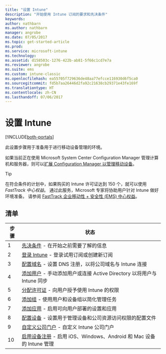```yaml
---
title: "设置 Intune"
description: "开始使用 Intune 订阅的要求和先决条件"
keywords: 
author: nathbarn
ms.author: nathbarn
manager: angrobe
ms.date: 07/05/2017
ms.topic: get-started-article
ms.prod: 
ms.service: microsoft-intune
ms.technology: 
ms.assetid: d158503c-1276-422b-ab81-5f66c1cd7e7a
ms.reviewer: angrobe
ms.suite: ems
ms.custom: intune-classic
ms.openlocfilehash: ea55705f729636de48aa77efcce116930d6f5ca0
ms.sourcegitcommit: fd5b7aa26446d2fa92c21638cb29371e43fe169f
ms.translationtype: HT
ms.contentlocale: zh-CN
ms.lasthandoff: 07/06/2017
---
```

# <a name="set-up-intune"></a>设置 Intune

[!INCLUDE[both-portals](./includes/note-for-both-portals.md)]

此设置步骤用于准备用于进行移动设备管理的环境。  

如果当前正在使用 Microsoft System Center Configuration Manager 管理计算机和服务器，则可以[扩展 Configuration Manager 以管理移动设备](https://docs.microsoft.com/sccm/mdm/understand/choose-between-standalone-intune-and-hybrid-mobile-device-management)。

>[!TIP]
>在符合条件的计划中，如果购买的 Intune 许可证达到 150 个，就可以使用 *FastTrack 中心权益*。 通过此服务，Microsoft 专家将协助用户针对 Intune 做好环境准备。 请参阅 [FastTrack 企业移动性 + 安全性 (EMS) 中心权益](https://docs.microsoft.com/enterprise-mobility-security/Solutions/enterprise-mobility-fasttrack-program)。

## <a name="checklist"></a>清单

| 步骤 | 状态  |
| ------------- |-------------|
| 1  | [先决条件](supported-devices-browsers.md) - 在开始之前需要了解的信息|
| 2 |  [登录 Intune](account-sign-up.md) - 登录试用订阅或创建新订阅 |  
| 3 | [配置域名](custom-domain-name-configure.md) - 设置 DNS 注册，以将公司域名与 Intune 连接  |
| 4 | [添加用户](users-permissions-add.md) - 手动添加用户或连接 Active Directory 以将用户与 Intune 同步  |
| 5 | [分配许可证](licenses-assign.md) - 向用户授予使用 Intune 的权限|
| 6 |  [添加组](groups-add.md) - 使用用户和设备组以简化管理任务 |
| 7 | [添加应用](apps-add.md) - 启用可向用户部署的设置和应用 |
| 8 | [配置设备](device-profiles.md) - 设置用于管理设备和公司资源访问权限的配置文件 |
| 9 | [自定义公司门户](company-portal-customize.md) - 自定义 Intune 公司门户   |
| 10 | [启用设备注册](mdm-authority-set.md) - 启用 iOS、Windows、Android 和 Mac 设备的 Intune 管理 |
